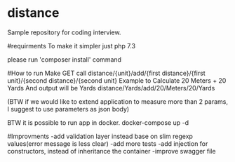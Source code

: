 # distance
Sample repository for coding interview.

#requirments
To make it simpler just php 7.3

please run 'composer install' command

#How to run
Make GET call   distance/{unit}/add/{first distance}/{first unit}/{second distance}/{second unit}
Example to Calculate 20 Meters + 20 Yards And output will be Yards
distance/Yards/add/20/Meters/20/Yards

(BTW if we would like to extend application to measure more than 2 params, I suggest to use parameters as json body)

BTW it is possible to run app in docker.
docker-compose up -d



#Improvments
-add validation layer instead base on slim regexp values(error message is less clear)
-add more tests
-add injection for constructors, instead of inheritance the container
-improve swagger file
